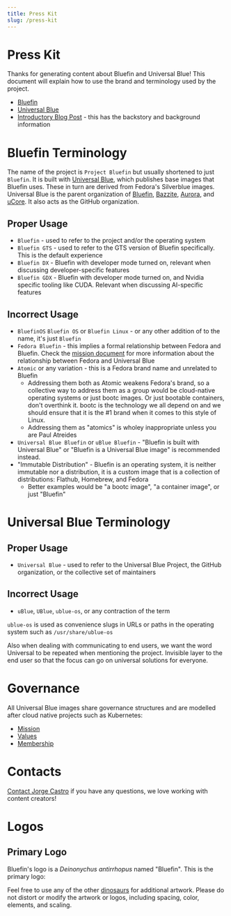 ```yaml
---
title: Press Kit
slug: /press-kit
---
```


# Press Kit

Thanks for generating content about Bluefin and Universal Blue! This document will explain how to use the brand and terminology used by the project.

- [Bluefin](https://projectbluefin.io)
- [Universal Blue](https://universal-blue.org)
- [Introductory Blog Post](https://www.ypsidanger.com/announcing-project-bluefin/) - this has the backstory and background information

# Bluefin Terminology

The name of the project is `Project Bluefin` but usually shortened to just `Bluefin`. It is built with [Universal Blue](https://universal-blue.org), which publishes base images that Bluefin uses. These in turn are derived from Fedora's Silverblue images. Universal Blue is the parent organization of [Bluefin](https://projectbluefin.io), [Bazzite](https://bazzite.gg), [Aurora](https://getaurora.dev), and [uCore](https://github.com/ublue-os/ucore). It also acts as the GitHub organization.

## Proper Usage

- `Bluefin` - used to refer to the project and/or the operating system
- `Bluefin GTS` - used to refer to the GTS version of Bluefin specifically. This is the default experience
- `Bluefin DX` - Bluefin with developer mode turned on, relevant when discussing developer-specific features
- `Bluefin GDX` - Bluefin with developer mode turned on, and Nvidia specific tooling like CUDA. Relevant when discussing AI-specific features

## Incorrect Usage

- `BluefinOS` `Bluefin OS` or `Bluefin Linux` - or any other addition of to the name, it's just `Bluefin`
- `Fedora Bluefin` - this implies a formal relationship between Fedora and Bluefin. Check the [mission document](https://universal-blue.org/mission.html) for more information about the relationship between Fedora and Universal Blue
- `Atomic` or any variation - this is a Fedora brand name and unrelated to Bluefin
  - Addressing them both as Atomic weakens Fedora's brand, so a collective way to address them as a group would be cloud-native operating systems or just bootc images. Or just bootable containers, don't overthink it. bootc is the technology we all depend on and we should ensure that it is the #1 brand when it comes to this style of Linux.
  - Addressing them as "atomics" is wholey inappropriate unless you are Paul Atreides
- `Universal Blue Bluefin` or `uBlue Bluefin` - "Bluefin is built with Universal Blue" or "Bluefin is a Universal Blue image" is recommended instead.
- "Immutable Distribution" - Bluefin is an operating system, it is neither immutable nor a distribution, it is a custom image that is a collection of distributions: Flathub, Homebrew, and Fedora
  - Better examples would be "a bootc image", "a container image", or just "Bluefin"

# Universal Blue Terminology

## Proper Usage

- `Universal Blue` - used to refer to the Universal Blue Project, the GitHub organization, or the collective set of maintainers

## Incorrect Usage

- `uBlue`, `UBlue`, `ublue-os`, or any contraction of the term

`ublue-os` is used as convenience slugs in URLs or paths in the operating system such as `/usr/share/ublue-os`

Also when dealing with communicating to end users, we want the word Universal to be repeated when mentioning the project. Invisible layer to the end user so that the focus can go on universal solutions for everyone.

# Governance

All Universal Blue images share governance structures and are modelled after cloud native projects such as Kubernetes:

- [Mission](https://universal-blue.org/mission.html)
- [Values](https://universal-blue.org/values.html)
- [Membership](https://universal-blue.org/membership.html)

# Contacts

[Contact Jorge Castro](https://www.ypsidanger.com/contact/) if you have any questions, we love working with content creators!

# Logos

## Primary Logo

Bluefin's logo is a _Deinonychus antirrhopus_ named "Bluefin". This is the primary logo:

Feel free to use any of the other [dinosaurs](/dinosaurs) for additional artwork.
Please do not distort or modify the artwork or logos, including spacing, color, elements, and scaling.
